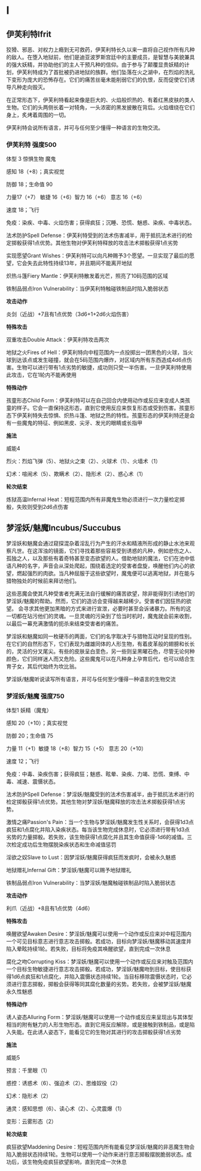 # I

## 伊芙利特Ifrit

狡猾、邪恶、对权力上瘾到无可救药，伊芙利特长久以来一直将自己视作所有凡种的敌人。在堕入地狱前，他们是迪亚波罗斯宫廷中的主要成员，是智慧与美貌兼具的强大妖精，并协助他们的主人干预凡种的信仰。由于参与了颠覆显贵妖精的计划，伊芙利特成为了首批被扔进地狱的族群。他们坠落在火之湖中，在烈焰的洗礼下变形为庞大的恐怖存在。它们的痛苦丝毫未能削弱它们的仇恨，反而促使它们诱导凡种走向毁灭。

在正常形态下，伊芙利特看起来像是巨大的、火焰般炽热的、有着红黑皮肤的类人生物。它们的头两侧长着一对犄角，一头浓密的黑发披散在背后。火焰缠绕在它们身上，炙烤着周围的一切。

伊芙利特会说所有语言，并可与任何至少懂得一种语言的生物交流。

### 伊芙利特 强度500

体型 3 惊惧生物 魔鬼

感知 18（+8）；真实视觉

防御 18；生命值 90

力量17（+7） 敏捷 16（+6）智力 16（+6） 意志 16（+6）

速度 18；飞行

免疫：染疾、中毒、火焰伤害；获得疯狂；沉睡、恐慌、魅惑、染疾、中毒状态。

法术防护Spell
Defense：伊芙利特受到的法术伤害减半，用于抵抗法术进行的检定掷骰获得1点优势。其他生物对伊芙利特释放的攻击法术掷骰获得1点劣势

实现愿望Grant
Wishes：伊芙利特可以向凡种赐予3个愿望。一旦实现了最后的愿望，它会失去此特性持续13年，并且期间不能离开地狱

炽热斗篷Fiery Mantle：伊芙利特散发着光芒，照亮了10码范围的区域

铁制品弱点Iron Vulnerability：当伊芙利特触碰铁制品时陷入脆弱状态

**攻击动作**

炎剑（近战）+7且有1点优势（3d6+1+2d6火焰伤害）

**特殊攻击**

双重攻击Double Attack：伊芙利特攻击两次

地狱之火Fires of
Hell：伊芙利特向中程范围内一点投掷出一团黑色的火球，当火球到达该点或发生碰撞，就会在5码范围内爆炸，对区域内所有东西造成4d6点伤害。生物可以进行带有1点劣势的敏捷，成功则只受一半伤害。一旦伊芙利特使用此攻击，它在1轮内不能再使用

**特殊动作**

孩童形态Child
Form：伊芙利特可以在自己回合内使用动作或反应来变成人类孩童的样子。它会一直保持这形态，直到它使用反应来恢复形态或受到伤害。孩童形态下伊芙利特失去惊惧、炽热斗篷、地狱之热的特性。孩童形态的伊芙利特还是会有一些魔鬼的特征、例如黑皮、尖牙、发光的眼睛或长指甲

**施法**

威能4

烈火：烈焰飞弹（5）、地狱火之束（2）、火球术（1）、火墙术（1）

幻术：喧闹术（5）、欺瞒术（2）、隐形术（2）、惑心术（1）

**轮次结束**

炼狱高温Infernal
Heat：短程范围内所有非魔鬼生物必须进行一次力量检定掷骰，失败则受到2d6点伤害

## 梦淫妖/魅魔Incubus/Succubus

梦淫妖和魅魔会通过窥探混杂着淫乱行为产生的汗水和精液所形成的静止水池来观察凡世。在这浑浊的镜面，它们寻找着那些容易受到诱惑的凡种，例如悲伤之人、孤独之人，以及那些有着奇特甚至变态欲望的人。借助地狱的魔法，它们在池中低语凡种的名字，声音会从深处爬起，围绕着选定的受害者盘旋，唤醒他们内心的欲望，燃起强烈的肉欲。当凡种屈服于这些欲望时，魔鬼便可以逃离地狱，并在能与猎物独处的时候前来拜访他们。

这些恶魔会使其凡种受害者充满无法自行缓解的痛苦欲望，除非能得到引诱他们的梦淫妖/魅魔的帮助。然而，它们的造访会变得越来越稀少。受害者们因狂热的欲望。
会寻求其他更加黑暗的方式来进行宣泄，必要时甚至会诉诸暴力。所有的这一切都在玷污他们的灵魂。一旦灵魂的污染到了恰当时机时，魔鬼就会前来收割，以最后一幕充满激情的扼杀来结束受害者的痛苦。

梦淫妖和魅魔如同一枚硬币的两面，它们的名字取决于与猎物互动时呈现的性别。在它们的自然形态下，它们表现为雌雄同体的人形生物，有着皮革般的翅膀和长长的，灵活的分叉尾尖。有些的皮肤呈白垩色，另一些则呈黑曜石色，尽管无论何种颜色，它们同样迷人而又危险。这些魔鬼可以在凡种身上孕育后代，也可以结合生育子女，其后代始终为坎比翁。

梦淫妖/魅魔听说读写所有语言，并可与任何至少懂得一种语言的生物交流

### 梦淫妖/魅魔 强度750

体型1 妖精（魔鬼）

感知 20（+10）；真实视觉

防御 20；生命值 75

力量 11（+1）敏捷 18（+8）智力 15（+5） 意志 20（+10）

速度 12；飞行

免疫：中毒、染疾伤害；获得疯狂；魅惑、眩晕、染疾、力竭、恐慌、束缚、中毒、减速、震慑状态。

法术防护Spell
Defense：梦淫妖/魅魔受到的法术伤害减半，由于抵抗法术进行的检定掷骰获得1点优势。其他生物对梦淫妖/魅魔释放的攻击法术掷骰获得1点劣势。

激情之痛Passion's
Pain：当一个生物与梦淫妖/魅魔发生性关系时，会获得1d3点疯狂和1点腐化并陷入染疾状态。每当该生物完成休息时，它必须进行带有1d3点劣势的力量掷骰。若失败，该生物获得1点腐化并且其生命值获得-1d6的减值。三次检定成功后生物摆脱染疾状态和生命减值惩罚

淫欲之奴Slave to Lust：因梦淫妖/魅魔获得疯狂而发疯时，会被永久魅惑

地狱赠礼Infernal Gift：梦淫妖/魅魔可以赐予地狱赠礼

铁制品弱点Iron Vulnerability：当梦淫妖/魅魔触碰铁制品时陷入脆弱状态

**攻击动作**

利爪（近战）+8且有1点优势（4d6）

**特殊攻击**

唤醒欲望Awaken
Desire：梦淫妖/魅魔可以使用一个动作或反应来对中程范围内一个可见目标意志进行意志攻击掷骰。若成功，目标向梦淫妖/魅魔移动其速度并陷入晕眩持续1轮。若失败，目标将免疫其唤醒欲望，直到完成一次休息

腐化之吻Corrupting
Kiss：梦淫妖/魅魔可以使用一个动作或反应来对触及范围内一个目标生物敏捷进行意志攻击掷骰。若成功，梦淫妖/魅魔吻到目标，使目标获得1d6点疯狂和1点腐化，并陷入震慑状态持续1轮。当目标移除震慑状态时，它必须进行意志掷骰，掷骰会获得等同其腐化数量的劣势。若失败，会被梦淫妖/魅魔永久性魅惑

**特殊动作**

诱人姿态Alluring
Form：梦淫妖/魅魔可以使用一个动作或反应来呈现出与其体型相当的附有魅力的人形生物形态。直到它用反应解除，或是接触到铁制品，或是陷入失能。在此诱人姿态下，能看见它的生物对其进行的攻击掷骰获得1点劣势

**施法**

威能5

预言：千里眼（1）

惑控：诱惑术（6）、强迫术（2）、思维奴役（2）

幻术：隐形术（2）

通灵：感知思想（6）、读心术（2）、心灵震爆（1）

变形：云雾形态（2）

**轮次结束**

疯狂欲望Maddening
Desire：短程范围内所有能看见梦淫妖/魅魔的非恶魔生物会陷入脆弱状态持续1轮。生物可以使用一个动作来进行意志掷骰摆脱脆弱状态。成功后，该生物免疫疯狂欲望影响，直到完成一次休息
